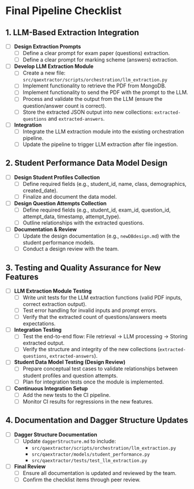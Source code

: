 # Final Pipeline Checklist

## 1. LLM-Based Extraction Integration
- [ ] **Design Extraction Prompts**
  - [ ] Define a clear prompt for exam paper (questions) extraction.
  - [ ] Define a clear prompt for marking scheme (answers) extraction.
- [ ] **Develop LLM Extraction Module**
  - [ ] Create a new file: `src/qaextractor/scripts/orchestration/llm_extraction.py`
  - [ ] Implement functionality to retrieve the PDF from MongoDB.
  - [ ] Implement functionality to send the PDF with the prompt to the LLM.
  - [ ] Process and validate the output from the LLM (ensure the question/answer count is correct).
  - [ ] Store the extracted JSON output into new collections: `extracted-questions` and `extracted-answers`.
- [ ] **Integration**
  - [ ] Integrate the LLM extraction module into the existing orchestration pipeline.
  - [ ] Update the pipeline to trigger LLM extraction after file ingestion.

## 2. Student Performance Data Model Design
- [ ] **Design Student Profiles Collection**
  - [ ] Define required fields (e.g., student_id, name, class, demographics, created_date).
  - [ ] Finalize and document the data model.
- [ ] **Design Question Attempts Collection**
  - [ ] Define required fields (e.g., student_id, exam_id, question_id, attempt_data, timestamp, attempt_type).
  - [ ] Outline relationships with the extracted questions.
- [ ] **Documentation & Review**
  - [ ] Update the design documentation (e.g., `newDBdesign.md`) with the student performance models.
  - [ ] Conduct a design review with the team.

## 3. Testing and Quality Assurance for New Features
- [ ] **LLM Extraction Module Testing**
  - [ ] Write unit tests for the LLM extraction functions (valid PDF inputs, correct extraction output).
  - [ ] Test error handling for invalid inputs and prompt errors.
  - [ ] Verify that the extracted count of questions/answers meets expectations.
- [ ] **Integration Testing**
  - [ ] Test the end-to-end flow: File retrieval → LLM processing → Storing extracted output.
  - [ ] Verify the structure and integrity of the new collections (`extracted-questions`, `extracted-answers`).
- [ ] **Student Data Model Testing (Design Review)**
  - [ ] Prepare conceptual test cases to validate relationships between student profiles and question attempts.
  - [ ] Plan for integration tests once the module is implemented.
- [ ] **Continuous Integration Setup**
  - [ ] Add the new tests to the CI pipeline.
  - [ ] Monitor CI results for regressions in the new features.

## 4. Documentation and Dagger Structure Updates
- [ ] **Dagger Structure Documentation**
  - [ ] Update `daggerStructure.md` to include:
    - `src/qaextractor/scripts/orchestration/llm_extraction.py`
    - `src/qaextractor/models/student_performance.py`
    - `src/qaextractor/tests/test_llm_extraction.py`
- [ ] **Final Review**
  - [ ] Ensure all documentation is updated and reviewed by the team.
  - [ ] Confirm the checklist items through peer review.
